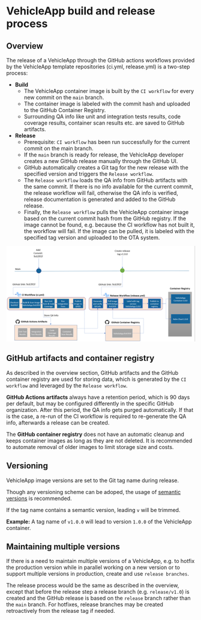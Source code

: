 # VehicleApp build and release process

## Overview
The release of a VehicleApp through the GitHub actions workflows provided by the VehicleApp template repositories (ci.yml, release.yml) is a two-step process:

- **Build**
  - The VehicleApp container image is built by the `CI workflow` for every new commit on the `main` branch.
  - The container image is labeled with the commit hash and uploaded to the GitHub Container Registry.
  - Surrounding QA info like unit and integration tests results, code coverage results, container scan results etc. are saved to GitHub artifacts.
- **Release**
  - Prerequisite: `CI workflow` has been run successfully  for the current commit on the main branch.
  - If the `main` branch is ready for release, the VehicleApp developer creates a new GitHub release manually through the GitHub UI.
  - GitHub automatically creates a Git tag for the new release with the specified version and triggers the `Release workflow`.
  - The `Release workflow` loads the QA info from GitHub artifacts with the same commit. If there is no info available for the current commit, the release workflow will fail, otherwise the QA info is verified, release documentation is generated and added to the GitHub release.
  - Finally, the `Release workflow` pulls the VehicleApp container image based on the current commit hash from the GitHub registry. If the image cannot be found, e.g. because the CI workflow has not built it, the workflow will fail. If the image can be pulled, it is labeled with the specified tag version and uploaded to the OTA system.


![](./assets/publish_container.png)

## GitHub artifacts and container registry
As described in the overview section, GitHub artifacts and the GitHub container registry are used for storing data, which is generated by the `CI workflow` and leveraged by the `Release workflow`.

**GitHub Actions artifacts** always have a retention period, which is 90 days per default, but may be configured differently in the specific GitHub organization. After this period, the QA info gets purged automatically. If that is the case, a re-run of the CI workflow is required to re-generate the QA info, afterwards a release can be created.

The **GitHub container registry** does not have an automatic cleanup and keeps container images as long as they are not deleted. It is recommended to automate removal of older images to limit storage size and costs.

## Versioning
VehicleApp image versions are set to the Git tag name during release.

Though any versioning scheme can be adoped, the usage of [semantic versions](https://semver.org/) is recommended.

If the tag name contains a semantic version, leading `v` will be trimmed.

**Example:** A tag name of `v1.0.0` will lead to version `1.0.0` of the VehicleApp container.

## Maintaining multiple versions
If there is a need to maintain multiple versions of a VehicleApp, e.g. to hotfix the production version while in parallel working on a new version or to support multiple versions in production, create and use `release branches`.

The release process would be the same as described in the overview, except that before the release step a release branch (e.g. `release/v1.0`) is created and the GitHub release is based on the `release` branch rather than the `main` branch. For hotfixes, release branches may be created retroactively from the release tag if needed.
